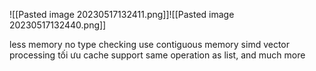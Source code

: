 ![[Pasted image 20230517132411.png]]![[Pasted image 20230517132440.png]]

less memory
no type checking
use contiguous memory
simd vector processing
tối ưu cache
support same operation as list, and much more